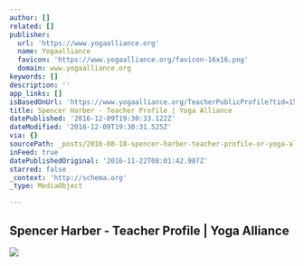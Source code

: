 ```yaml
---
author: []
related: []
publisher:
  url: 'https://www.yogaalliance.org'
  name: Yogaalliance
  favicon: 'https://www.yogaalliance.org/favicon-16x16.png'
  domain: www.yogaalliance.org
keywords: []
description: ''
app_links: []
isBasedOnUrl: 'https://www.yogaalliance.org/TeacherPublicProfile?tid=151509'
title: Spencer Harber - Teacher Profile | Yoga Alliance
datePublished: '2016-12-09T19:30:33.122Z'
dateModified: '2016-12-09T19:30:31.525Z'
via: {}
sourcePath: _posts/2016-08-18-spencer-harber-teacher-profile-or-yoga-alliance.md
inFeed: true
datePublishedOriginal: '2016-11-22T08:01:42.987Z'
starred: false
_context: 'http://schema.org'
_type: MediaObject

---
```

<article style=""><h1>Spencer Harber - Teacher Profile | Yoga Alliance</h1><img src="https://www.yogaalliance.org/Portals/0/Logo.png" /></article>